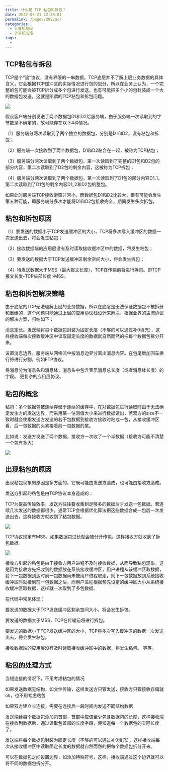 ```yaml
---
title: 什么是 TCP 粘包和拆包？
date: 2022-09-21 22:35:01
permalink: /pages/2822ac/
categories:
  - 计算机基础
  - 计算机网络
tags:
  - 
---
```

## TCP粘包与拆包
TCP是个“流”协议，没有界限的一串数据。TCP底层并不了解上层业务数据的具体含义，它会根据TCP缓冲区的实际情况进行包的划分，所以在业务上认为，一个完整的包可能会被TCP拆分成多个包进行发送，也有可能把多个小的包封装成一个大的数据包发送，这就是所谓的TCP粘包和拆包问题。

![](https://tva1.sinaimg.cn/large/e6c9d24ely1h6il1rx9b8j21b80lcgn0.jpg)

假设客户端分别发送了两个数据包D1和D2给服务端，由于服务端一次读取到的字节数是不确定的，故可能存在以下4种情况。

（1）服务端分两次读取到了两个独立的数据包，分别是D1和D2，没有粘包和拆包；

（2）服务端一次接收到了两个数据包，D1和D2粘合在一起，被称为TCP粘包；

（3）服务端分两次读取到了两个数据包，第一次读取到了完整的D1包和D2包的部分内容，第二次读取到了D2包的剩余内容，这被称为TCP拆包；

（4）服务端分两次读取到了两个数据包，第一次读取到了D1包的部分内容D1_1，第二次读取到了D1包的剩余内容D1_2和D2包的整包。

如果此时服务端TCP接收滑窗非常小，而数据包D1和D2比较大，很有可能会发生第五种可能，即服务端分多次才能将D1和D2包接收完全，期间发生多次拆包。

## 粘包和拆包原因
（1）要发送的数据小于TCP发送缓冲区的大小，TCP将多次写入缓冲区的数据一次发送出去，将会发生粘包；

（2）接收数据端的应用层没有及时读取接收缓冲区中的数据，将发生粘包；

（3）要发送的数据大于TCP发送缓冲区剩余空间大小，将会发生拆包；

（4）待发送数据大于MSS（最大报文长度），TCP在传输前将进行拆包。即TCP报文长度-TCP头部长度>MSS。

## 粘包和拆包解决策略
由于底层的TCP无法理解上层的业务数据，所以在底层是无法保证数据包不被拆分和重组的，这个问题只能通过上层的应用协议栈设计来解决，根据业界的主流协议的解决方案，归纳如下：

消息定长。发送端将每个数据包封装为固定长度（不够的可以通过补0填充），这样接收端每次接收缓冲区中读取固定长度的数据就自然而然的把每个数据包拆分开来。

设置消息边界。服务端从网络流中按消息边界分离出消息内容。在包尾增加回车换行符进行分割，例如FTP协议。

将消息分为消息头和消息体，消息头中包含表示消息总长度（或者消息体长度）的字段。
更复杂的应用层协议。

## 粘包的概念
粘包：多个数据包被连续存储于连续的缓存中，在对数据包进行读取时由于无法确定发生方的发送边界，而采用某一估测值大小来进行数据读出，若双方的size不一致时就会使指发送方发送的若干包数据到接收方接收时粘成一包，从接收缓冲区看，后一包数据的头紧接着前一包数据的尾。

比如说：发送方发送了两个数据，接收方一次收了一个半数据（接收方可能不清楚一个包有多大）

![](https://tva1.sinaimg.cn/large/e6c9d24ely1h6il36bwhrj21c00e4myr.jpg)

## 出现粘包的原因
出现粘包现象的原因是多方面的，它既可能由发送方造成，也可能由接收方造成。

发送方引起的粘包是由TCP协议本身造成的：

TCP为提高传输效率，发送方往往要收集到足够多的数据后才发送一包数据。若连续几次发送的数据都很少，通常TCP会根据优化算法把这些数据合成一包后一次发送出去，这样接收方就收到了粘包数据。

![](https://tva1.sinaimg.cn/large/e6c9d24ely1h6il3mbawaj21ec09o75g.jpg)

TCP协议规定有MSS，如果数据包过长就会被分开传输。这样接收方就收到了拆包数据。
 
![](https://tva1.sinaimg.cn/large/e6c9d24ely1h6il4nlrlmj21f80f0gna.jpg)

接收方引起的粘包是由于接收方用户进程不及时接收数据，从而导致粘包现象。这是因为接收方先把收到的数据放在系统接收缓冲区，用户进程从该缓冲区取数据，若下一包数据到达时前一包数据尚未被用户进程取走，则下一包数据放到系统接收缓冲区时就接到前一包数据之后，而用户进程根据预先设定的缓冲区大小从系统接收缓冲区取数据，这样就一次取到了多包数据。

在代码中常见体现：

要发送的数据大于TCP发送缓冲区剩余空间大小，将会发生拆包。

要发送的数据大于MSS，TCP在传输前将进行拆包。

要发送的数据小于TCP发送缓冲区的大小，TCP将多次写入缓冲区的数据一次发送出去，将会发生粘包。

接收数据端的应用层没有及时读取接收缓冲区中的数据，将发生粘包。
等等。

## 粘包的处理方式
当短连接的情况下，不用考虑粘包的情况

如果发送数据无结构，如文件传输，这样发送方只管发送，接收方只管接收存储就ok，也不用考虑粘包

如果双方建立长连接，需要在连接后一段时间内发送不同结构数据

发送端给每个数据包添加包首部，首部中应该至少包含数据包的长度，这样接收端在接收到数据后，通过读取包首部的长度字段，便知道每一个数据包的实际长度了。

发送端将每个数据包封装为固定长度（不够的可以通过补0填充），这样接收端每次从接收缓冲区中读取固定长度的数据就自然而然的把每个数据包拆分开来。

可以在数据包之间设置边界，如添加特殊符号，这样，接收端通过这个边界就可以将不同的数据包拆分开。